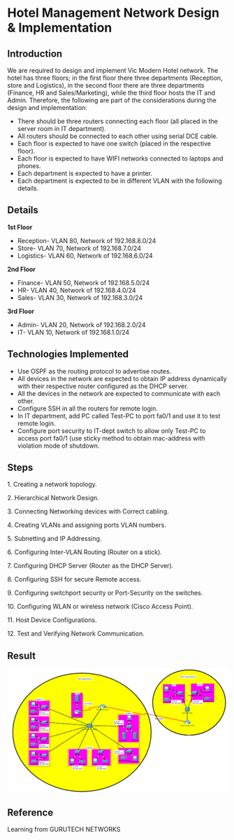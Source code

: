 # Hotel Management Network Design & Implementation
<h2>Introduction</h2>
<p>We are required to design and implement Vic Modern Hotel network. The hotel has three floors; in the first floor there three departments (Reception, store and Logistics), in the second floor there are three departments (Finance, HR and Sales/Marketing), while the third floor hosts the IT and Admin. Therefore, the following are part of the considerations during the design and implementation:</p>

* There should be three routers connecting each floor (all placed in the server room in IT department).<br> 
* All routers should be connected to each other using serial DCE cable.<br> 
* Each floor is expected to have one switch (placed in the respective floor).<br> 
* Each floor is expected to have WIFI networks connected to laptops and phones.<br> 
* Each department is expected to have a printer.<br>
* Each department is expected to be in different VLAN with the following details.<br> 


<h2>Details</h2>

<b>1st Floor</b>
- Reception- VLAN 80, Network of 192.168.8.0/24
- Store- VLAN 70, Network of 192.168.7.0/24
- Logistics- VLAN 60, Network of 192.168.6.0/24

<b>2nd Floor</b>
- Finance- VLAN 50, Network of 192.168.5.0/24
- HR- VLAN 40, Network of 192.168.4.0/24
- Sales- VLAN 30, Network of 192.168.3.0/24

<b>3rd Floor</b>
- Admin- VLAN 20, Network of 192.168.2.0/24
- IT- VLAN 10, Network of 192.168.1.0/24


<h2>Technologies Implemented</h2>

* Use OSPF as the routing protocol to advertise routes.
* All devices in the network are expected to obtain IP address dynamically with their respective router configured as the DHCP server.
* All the devices in the network are expected to communicate with each other.
* Configure SSH in all the routers for remote login.
* In IT department, add PC called Test-PC to port fa0/1 and use it to test remote login.
* Configure port security to IT-dept switch to allow only Test-PC to access port fa0/1 (use sticky method to obtain mac-address with violation mode of shutdown.

<h2>Steps</h2>
<p>1. Creating a network topology.</p>
<p>2. Hierarchical Network Design.</p>
3. Connecting Networking devices with Correct cabling.</p>
4. Creating VLANs and assigning ports VLAN numbers.</p>
5. Subnetting and IP Addressing.</p>
6. Configuring Inter-VLAN Routing (Router on a stick).</p>
7. Configuring DHCP Server (Router as the DHCP Server).</p>
8. Configuring SSH for secure Remote access.</p>
9. Configuring switchport security or Port-Security on the switches.</p>
10. Configuring WLAN or wireless network (Cisco Access Point).</p>
11. Host Device Configurations.</p>
12. Test and Verifying Network Communication.</p>





<h2>Result</h2>
<img src="https://raw.githubusercontent.com/Jackiedee1223/image-repos/5b028134805ba2b26edaaf3bd33b0d9d0a85fecd/Network%20Design.png">

<h2>Reference</h2>
<p>Learning from GURUTECH NETWORKS </p>

